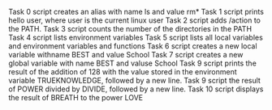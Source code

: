 Task 0 script creates an alias with name ls and value rm*
Task 1 script prints hello user, where user is the current linux user
Task 2 script adds /action to the PATH.
Task 3 script counts the number of the directories in the PATH
Task 4 script lists environment variables
Task 5 script lists all local variables and environment variables and functions
Task 6 script creates a new local variable withname BEST and value School
Task 7 script creates a new global variable with name BEST and valuse School
Task 9 script prints the result of the addition of 128 with the value stored in the environment variable TRUEKNOWLEDGE, followed by a new line.
Task 9 script the result of POWER divided by DIVIDE, followed by a new line.
Task 10 script displays the result of BREATH to the power LOVE
